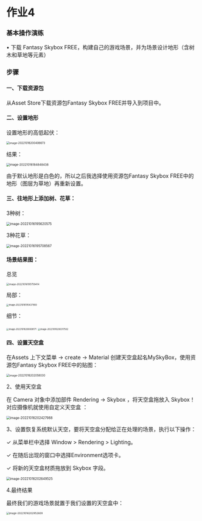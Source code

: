 # 作业4

### 基本操作演练

• 下载 Fantasy Skybox FREE，构建自己的游戏场景，并为场景设计地形（含树木和草地等元素）



### 步骤

#### 一、下载资源包

从Asset Store下载资源包Fantasy Skybox FREE并导入到项目中。

#### 二、设置地形

设置地形的高低起伏：

<img src="readme.assets/image-20221016200406673.png" alt="image-20221016200406673" style="zoom:50%;" /> 

结果：

<img src="readme.assets/image-20221016184848438.png" alt="image-20221016184848438" style="zoom:55%;" /> 

由于默认地形是白色的，所以之后我选择使用资源包Fantasy Skybox FREE中的地形（图层为草地）再重新设置。



#### 三、往地形上添加树、花草：

3种树：

<img src="readme.assets/image-20221016195620575.png" alt="image-20221016195620575" style="zoom:60%;" /> 

3种花草：

<img src="readme.assets/image-20221016195708567.png" alt="image-20221016195708567" style="zoom:60%;" /> 

#### 场景结果图：

总览

<img src="readme.assets/image-20221016195759414.png" alt="image-20221016195759414" style="zoom:44%;" /> 

局部：

<img src="readme.assets/image-20221016195437900.png" alt="image-20221016195437900" style="zoom:40%;" /> 

细节：

<img src="readme.assets/image-20221016200006171.png" alt="image-20221016200006171" style="zoom:40%;" /> 

<img src="readme.assets/image-20221016200317502.png" alt="image-20221016200317502" style="zoom:40%;" /> 



#### 四、设置天空盒

在Assets 上下文菜单 -> create -> Material 创建天空盒起名MySkyBox，使用资源包Fantasy Skybox FREE中的贴图：

<img src="readme.assets/image-20221016202058030.png" alt="image-20221016202058030" style="zoom:50%;" /> 

2、使用天空盒

 在 Camera 对象中添加部件 Rendering -> Skybox ，将天空盒拖放入 Skybox！对应摄像机就使用自定义天空盒 ：

<img src="readme.assets/image-20221016202427988.png" alt="image-20221016202427988" style="zoom:60%;" /> 

3、设置恢复系统默认天空，要将天空盒分配给正在处理的场景，执行以下操作： 

✓ 从菜单栏中选择 Window > Rendering > Lighting。

 ✓ 在随后出现的窗口中选择Environment选项卡。 

✓ 将新的天空盒材质拖放到 Skybox 字段。

<img src="readme.assets/image-20221016202649525.png" alt="image-20221016202649525" style="zoom:60%;" /> 

4.最终结果

最终我们的游戏场景就置于我们设置的天空盒中：

<img src="readme.assets/image-20221016202952609.png" alt="image-20221016202952609" style="zoom:47%;" /> 